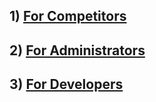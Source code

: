 ## 1) [For Competitors](./competitors/README.md)

## 2) [For Administrators](./black-team/README.md)

## 3) [For Developers](./developers/README.md)

